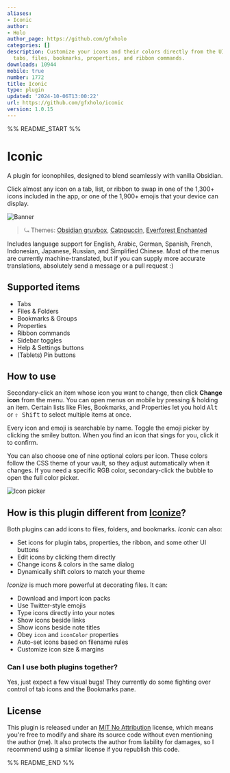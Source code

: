 ```yaml
---
aliases:
- Iconic
author:
- Holo
author_page: https://github.com/gfxholo
categories: []
description: Customize your icons and their colors directly from the UI, including
  tabs, files, bookmarks, properties, and ribbon commands.
downloads: 10944
mobile: true
number: 1772
title: Iconic
type: plugin
updated: '2024-10-06T13:00:22'
url: https://github.com/gfxholo/iconic
version: 1.0.15
---
```


%% README_START %%

# Iconic

A plugin for iconophiles, designed to blend seamlessly with vanilla Obsidian.

Click almost any icon on a tab, list, or ribbon to swap in one of the 1,300+ icons included in the app, or one of the 1,900+ emojis that your device can display.

![Banner](banner.webp)

> ⤿ Themes: [Obsidian gruvbox](https://github.com/insanum/obsidian_gruvbox), [Catppuccin](https://github.com/catppuccin/obsidian), [Everforest Enchanted](https://github.com/FireIsGood/obsidian-everforest-enchanted)

Includes language support for English, Arabic, German, Spanish, French, Indonesian, Japanese, Russian, and Simplified Chinese. Most of the menus are currently machine-translated, but if you can supply more accurate translations, absolutely send a message or a pull request :)

## Supported items

- Tabs
- Files & Folders
- Bookmarks & Groups
- Properties
- Ribbon commands
- Sidebar toggles
- Help & Settings buttons
- (Tablets) Pin buttons

## How to use

Secondary-click an item whose icon you want to change, then click **Change icon** from the menu. You can open menus on mobile by pressing & holding an item. Certain lists like Files, Bookmarks, and Properties let you hold <kbd>Alt</kbd> or <kbd>⇧ Shift</kbd> to select multiple items at once.

Every icon and emoji is searchable by name. Toggle the emoji picker by clicking the smiley button. When you find an icon that sings for you, click it to confirm.

You can also choose one of nine optional colors per icon. These colors follow the CSS theme of your vault, so they adjust automatically when it changes. If you need a specific RGB color, secondary-click the bubble to open the full color picker.

![Icon picker](picker.webp)

## How is this plugin different from [Iconize](https://github.com/FlorianWoelki/obsidian-iconize)?

Both plugins can add icons to files, folders, and bookmarks. *Iconic* can also:

- Set icons for plugin tabs, properties, the ribbon, and some other UI buttons
- Edit icons by clicking them directly
- Change icons & colors in the same dialog
- Dynamically shift colors to match your theme

*Iconize* is much more powerful at decorating files. It can:

- Download and import icon packs
- Use Twitter-style emojis
- Type icons directly into your notes
- Show icons beside links
- Show icons beside note titles
- Obey `icon` and `iconColor` properties
- Auto-set icons based on filename rules
- Customize icon size & margins

### Can I use both plugins together?

Yes, just expect a few visual bugs! They currently do some fighting over control of tab icons and the Bookmarks pane.

## License

This plugin is released under an [MIT No Attribution](https://choosealicense.com/licenses/mit-0/) license, which means you're free to modify and share its source code without even mentioning the author (me). It also protects the author from liability for damages, so I recommend using a similar license if you republish this code.


%% README_END %%
